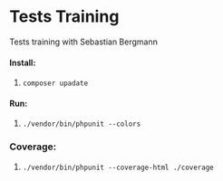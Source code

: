 # Tests Training
Tests training with Sebastian Bergmann

#### Install:
1. `composer upadate`

#### Run:
1. `./vendor/bin/phpunit --colors`

### Coverage:
1. `./vendor/bin/phpunit --coverage-html ./coverage`
